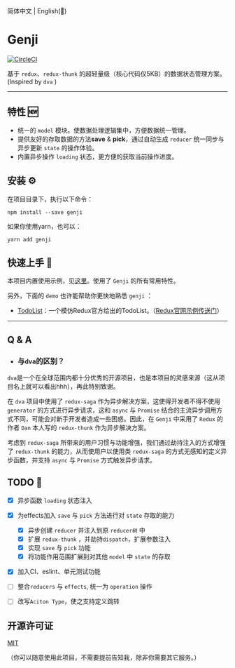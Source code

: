 简体中文 | English(:construction:)

# Genji

[![CircleCI](https://circleci.com/gh/kelekexiao123/genjijs.svg?style=svg)](https://circleci.com/gh/kelekexiao123/genjijs)

基于 `redux`、`redux-thunk` 的超轻量级（核心代码仅5KB）的数据状态管理方案。(Inspired by `dva` )

---

## 特性 :new:

* 统一的 `model` 模块。使数据处理逻辑集中，方便数据统一管理。
* 提供友好的存取数据的方法**save** & **pick**，通过自动生成 `reducer` 统一同步与异步更新 `state` 的操作体验。
* 内置异步操作 `loading` 状态，更方便的获取当前操作进度。

## 安装 :gear:

在项目目录下，执行以下命令：

```
npm install --save genji
```

如果你使用yarn，也可以：
```
yarn add genji
```

## 快速上手 :beginner:

本项目内置使用示例，见[这里](https://github.com/kelekexiao123/genjijs/tree/master/example)。使用了 `Genji` 的所有常用特性。

另外，下面的 `demo` 也许能帮助你更快地熟悉 `genji` ：

* [TodoList](https://codesandbox.io/s/reverent-galois-v5c8t?fontsize=14&hidenavigation=1&theme=dark)：一个模仿Redux官方给出的TodoList。（[Redux官网示例传送门](https://codesandbox.io/s/github/reduxjs/redux/tree/master/examples/todos)）

---

## Q & A

* ### 与`dva`的区别？

`dva`是一个在全球范围内都十分优秀的开源项目，也是本项目的灵感来源（这从项目名上就可以看出hhh），再此特别致谢。

在 `dva` 项目中使用了 `redux-saga` 作为异步解决方案，这使得开发者不得不使用 `generator` 的方式进行异步请求，这和 `async` 与 `Promise` 结合的主流异步调用方式不同，可能会对新手开发者造成一些困惑。因此，在 `Genji` 中采用了 `Redux` 的作者 `Dan` 本人写的 `redux-thunk` 作为异步解决方案。

考虑到 `redux-saga` 所带来的用户习惯与功能增强，我们通过劫持注入的方式增强了 `redux-thunk` 的能力，从而使用户以使用类 `redux-saga` 的方式无感知的定义异步函数，并支持 `async` 与 `Promise` 方式触发异步请求。

## TODO :construction:

- [x] 异步函数 `loading` 状态注入
- [x] 为effects加入 `save` 与 `pick` 方法进行对 `state` 存取的能力
  - [x] 异步创建 `reducer` 并注入到原 `reducer树` 中
  - [x] 扩展 `redux-thunk` ，并劫持`dispatch`，扩展参数注入
  - [x] 实现 `save` 与 `pick` 功能
  - [x] 将功能作用范围扩展到对其他 `model` 中 `state` 的存取
- [x] 加入CI、eslint、单元测试功能

- [ ] 整合`reducers` 与 `effects`, 统一为 `operation` 操作
- [ ] 改写`Aciton Type`，使之支持定义跳转

## 开源许可证

[MIT](https://github.com/kelekexiao123/genjijs/blob/master/LICENSE)

（你可以随意使用此项目，不需要提前告知我，除非你需要其它服务。）